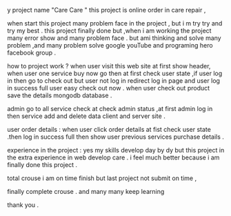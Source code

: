 y project name "Care Care " this project is online order in care repair ,

when start this project many problem face in the project , but i m try try and try my best . this project finally done but ,when i am working the project many error show and many problem face . but ami thinking and solve many problem ,and many problem solve google youTube and programing hero facebook group .

how to project work ? when user visit this web site at first show header, when user one service buy now go then at first check user state ,if user log in then go to check out but user not log in redirect log in page and user log in success full user easy check out now . when user check out product save the details mongodb database .

admin go to all service check at check admin status ,at first admin log in then service  add and delete data client and server site .

user order details : when user click order details at fist check user state .then log in success full then show user previous services purchase details .

experience in the project : yes my skills develop day by dy but this project in the extra experience in web develop care . i feel much better because i am finally done this project .

total crouse i am on time finish but last project not submit on time , 

finally complete crouse . and many many keep learning

thank you .